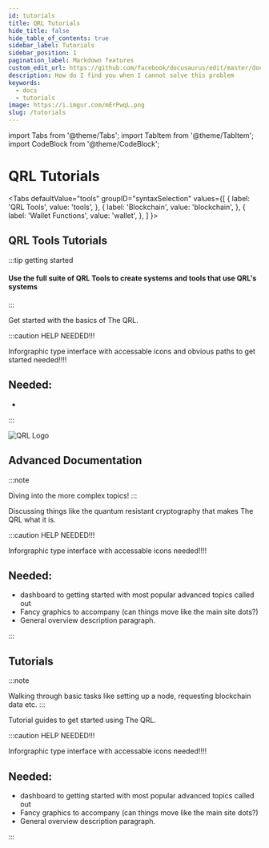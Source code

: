 ```yaml
---
id: tutorials
title: QRL Tutorials
hide_title: false
hide_table_of_contents: true
sidebar_label: Tutorials
sidebar_position: 1
pagination_label: Markdown features
custom_edit_url: https://github.com/facebook/docusaurus/edit/master/docs/api-doc-markdown.md
description: How do I find you when I cannot solve this problem
keywords:
  - docs
  - tutorials
image: https://i.imgur.com/mErPwqL.png
slug: /tutorials
---
```


import Tabs from '@theme/Tabs';
import TabItem from '@theme/TabItem';
import CodeBlock from '@theme/CodeBlock';


# QRL Tutorials


<Tabs
  defaultValue="tools"
  groupID="syntaxSelection"
  values={[
    { label: 'QRL Tools', value: 'tools', },
    { label: 'Blockchain', value: 'blockchain', },
    { label: 'Wallet Functions', value: 'wallet', },
  ]
}>


<TabItem value="tools">

<h2>QRL Tools Tutorials</h2>

:::tip getting started

<h4>Use the full suite of QRL Tools to create systems and tools that use QRL's systems</h4>

:::


Get started with the basics of The QRL.

:::caution HELP NEEDED!!!

Inforgraphic type interface with accessable icons and obvious paths to get started needed!!!!
<br />

## Needed:

- 

:::

![QRL Logo](/assets/img/icons/yellow.png) 

</TabItem>




<TabItem value="blockchain">

<h2>Advanced Documentation</h2>

:::note 

Diving into the more complex topics!
:::

Discussing things like the quantum resistant cryptography that makes The QRL what it is.


:::caution HELP NEEDED!!!

Inforgraphic type interface with accessable icons needed!!!!
<br />

## Needed:

- dashboard to getting started with most popular advanced topics called out
- Fancy graphics to accompany (can things move like the main site dots?)
- General overview description paragraph.

:::

</TabItem>



<TabItem value="wallet">

<h2>Tutorials</h2>

:::note 

Walking through basic tasks like setting up a node, requesting blockchain data etc.
:::

Tutorial guides to get started using The QRL.

:::caution HELP NEEDED!!!

Inforgraphic type interface with accessable icons needed!!!!
<br />

## Needed:

- dashboard to getting started with most popular advanced topics called out
- Fancy graphics to accompany (can things move like the main site dots?)
- General overview description paragraph.

:::

</TabItem>



</Tabs>
